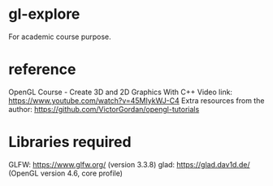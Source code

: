 # gl-explore
For academic course purpose.

# reference
OpenGL Course - Create 3D and 2D Graphics With C++
Video link: https://www.youtube.com/watch?v=45MIykWJ-C4
Extra resources from the author: https://github.com/VictorGordan/opengl-tutorials

# Libraries required
GLFW: https://www.glfw.org/ (version 3.3.8)
glad: https://glad.dav1d.de/ (OpenGL version 4.6, core profile)
